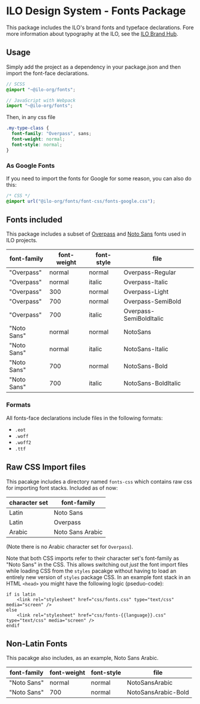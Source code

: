 # ILO Design System - Fonts Package

This package includes the ILO's brand fonts and typeface declarations. Fore more information about typography at the ILO, see the [ILO Brand Hub](https://brand.ilo.org/d/XdDMx745iKTL/visual-identity#/typography/fonts).

## Usage

Simply add the project as a dependency in your package.json and then import the font-face declarations.

```scss
// SCSS
@import "~@ilo-org/fonts";
```

```js
// JavaScript with Webpack
import "~@ilo-org/fonts";
```

Then, in any css file

```scss
.my-type-class {
  font-family: "Overpass", sans;
  font-weight: normal;
  font-style: normal;
}
```

### As Google Fonts

If you need to import the fonts for Google for some reason, you can also do this:

```css
/* CSS */
@import url("@ilo-org/fonts/font-css/fonts-google.css");
```

## Fonts included

This package includes a subset of [Overpass](https://fonts.google.com/specimen/Overpass) and [Noto Sans](https://fonts.google.com/noto/specimen/Noto+Sans) fonts used in ILO projects.

| font-family | font-weight | font-style | file                    |
| ----------- | ----------- | ---------- | ----------------------- |
| "Overpass"  | normal      | normal     | Overpass-Regular        |
| "Overpass"  | normal      | italic     | Overpass-Italic         |
| "Overpass"  | 300         | normal     | Overpass-Light          |
| "Overpass"  | 700         | normal     | Overpass-SemiBold       |
| "Overpass"  | 700         | italic     | Overpass-SemiBoldItalic |
| "Noto Sans" | normal      | normal     | NotoSans                |
| "Noto Sans" | normal      | italic     | NotoSans-Italic         |
| "Noto Sans" | 700         | normal     | NotoSans-Bold           |
| "Noto Sans" | 700         | italic     | NotoSans-BoldItalic     |

### Formats

All fonts-face declarations include files in the following formats:

- `.eot`
- `.woff`
- `.woff2`
- `.ttf`

## Raw CSS Import files

This pacakge includes a directory named `fonts-css` which contains raw css for importing font stacks. Included as of now:

| character set | font-family      |
| ------------- | ---------------- |
| Latin         | Noto Sans        |
| Latin         | Overpass         |
| Arabic        | Noto Sans Arabic |

(Note there is no Arabic character set for `Overpass`).

Note that both CSS imports refer to their character set's font-family as "Noto Sans" in the CSS. This allows switching out _just_ the font import files while loading CSS from the `styles` pacakge without having to load an entirely new version of `styles` package CSS. In an example font stack in an HTML `<head>` you might have the following logic (pseduo-code):

```
if is latin
	<link rel="stylesheet" href="css/fonts.css" type="text/css" media="screen" />
else
	<link rel="stylesheet" href="css/fonts-{{language}}.css" type="text/css" media="screen" />
endif
```

## Non-Latin Fonts

This pacakge also includes, as an example, Noto Sans Arabic.

| font-family | font-weight | font-style | file                |
| ----------- | ----------- | ---------- | ------------------- |
| "Noto Sans" | normal      | normal     | NotoSansArabic      |
| "Noto Sans" | 700         | normal     | NotoSansArabic-Bold |
